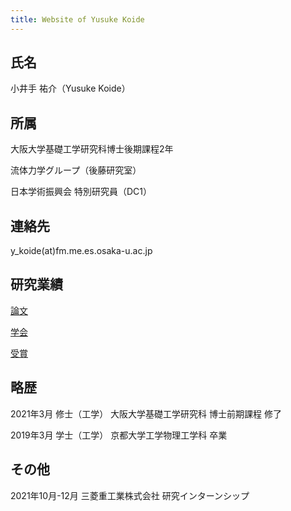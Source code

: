 ```yaml
---
title: Website of Yusuke Koide
---
```


## 氏名
小井手 祐介（Yusuke Koide）

## 所属
大阪大学基礎工学研究科博士後期課程2年

流体力学グループ（後藤研究室）

日本学術振興会 特別研究員（DC1）

## 連絡先
y_koide(at)fm.me.es.osaka-u.ac.jp


## 研究業績
[論文](publication.md)

[学会](conference.md)

[受賞](award.md)
## 略歴
2021年3月 修士（工学） 大阪大学基礎工学研究科 博士前期課程 修了

2019年3月 学士（工学） 京都大学工学物理工学科 卒業

## その他
2021年10月-12月 三菱重工業株式会社 研究インターンシップ
